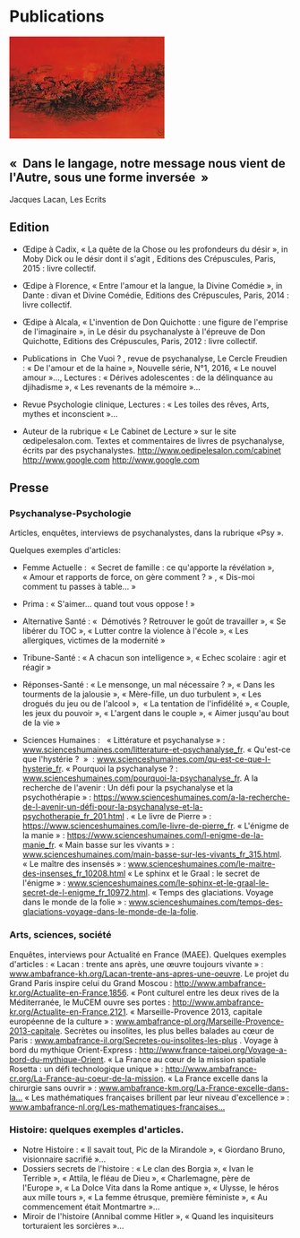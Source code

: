 # Publications 


![test](images/images.jpg )


## «  Dans le langage, notre message nous vient de l'Autre, sous une forme inversée  » 
Jacques Lacan, Les Ecrits


## Edition

- Œdipe à Cadix, « La quête de la Chose ou les profondeurs du désir », in Moby Dick ou le désir dont il s'agit ,  Editions des Crépuscules, Paris, 2015 : livre collectif.


- Œdipe à Florence, « Entre l'amour et la langue, la Divine Comédie », in Dante : divan et Divine Comédie, Editions des Crépuscules, Paris, 2014 : livre collectif.


- Œdipe à Alcala, « L'invention de Don Quichotte : une figure de l'emprise de l'imaginaire », in Le désir du psychanalyste à l'épreuve de Don Quichotte, Editions des Crépuscules, Paris, 2012 : livre collectif.


- Publications  in  Che Vuoi ? , revue de psychanalyse, Le Cercle Freudien : « De l'amour et de  la haine », Nouvelle série, N°1,  2016, « Le nouvel amour »…, Lectures : « Dérives adolescentes : de la délinquance au djihadisme », « Les revenants de la mémoire »…

- Revue Psychologie clinique, Lectures :  « Les toiles des rêves, Arts, mythes et inconscient »…

- Auteur de la rubrique « Le Cabinet de Lecture »  sur le site œdipelesalon.com. Textes et commentaires de livres de psychanalyse, écrits par des psychanalystes. <http://www.oedipelesalon.com/cabinet> <http://www.google.com> <a href="http://google.com">http://www.google.com</a>


## Presse

### Psychanalyse-Psychologie

Articles, enquêtes, interviews de psychanalystes, dans la rubrique «Psy ». 

Quelques exemples d'articles:  

- Femme Actuelle :  « Secret de famille : ce qu'apporte la révélation », « Amour et rapports de force, on gère comment ? » , « Dis-moi comment tu passes à table… »

- Prima  : « S'aimer… quand tout vous oppose ! »

- Alternative Santé : «  Démotivés ? Retrouver le goût de travailler », « Se libérer du TOC », « Lutter contre la violence à l'école », « Les allergiques, victimes de la modernité »

- Tribune-Santé : « A chacun son intelligence », « Echec scolaire : agir et réagir »

- Réponses-Santé :  « Le mensonge, un mal nécessaire ? », « Dans les tourments de la jalousie », « Mère-fille, un duo turbulent », « Les drogués du jeu ou de l'alcool »,  « La tentation de l'infidélité », « Couple, les jeux du pouvoir », « L'argent dans le  couple », « Aimer jusqu'au bout de la vie »

- Sciences Humaines :   « Littérature et psychanalyse » : www.scienceshumaines.com/litterature-et-psychanalyse_fr.
« Qu'est-ce que l'hystérie ?  »  : www.scienceshumaines.com/qu-est-ce-que-l-hysterie_fr. 
« Pourquoi la psychanalyse ? :  www.scienceshumaines.com/pourquoi-la-psychanalyse_fr. 
A la recherche de l'avenir  : Un défi pour la psychanalyse et la psychothérapie » : https://www.scienceshumaines.com/a-la-recherche-de-l-avenir-un-défi-pour-la-psychanalyse-et-la-psychotherapie_fr_201.html .
« Le livre de Pierre » : https://www.scienceshumaines.com/le-livre-de-pierre_fr.
« L'énigme de la manie » : https://www.scienceshumaines.com/l-enigme-de-la-manie_fr. 
« Main basse sur les vivants » : www.scienceshumaines.com/main-basse-sur-les-vivants_fr_315.html. 
« Le maître des insensés » : www.scienceshumaines.com/le-maitre-des-insenses_fr_10208.html 
« Le sphinx et le Graal : le secret de l'énigme » : www.scienceshumaines.com/le-sphinx-et-le-graal-le-secret-de-l-enigme_fr_10972.html. « Temps des glaciations. 
Voyage dans le monde de la folie » : www.scienceshumaines.com/temps-des-glaciations-voyage-dans-le-monde-de-la-folie.

### Arts, sciences, société 

Enquêtes, interviews pour Actualité en France (MAEE). Quelques exemples d'articles : « Lacan : trente ans après,
une œuvre toujours vivante » : www.ambafrance-kh.org/Lacan-trente-ans-apres-une-oeuvre. 
Le projet du Grand Paris inspire celui du Grand Moscou : http://www.ambafrance-kr.org/Actualite-en-France,1856.
« Pont culturel entre les deux rives de la Méditerranée, le MuCEM ouvre ses portes : http://www.ambafrance-kr.org/Actualite-en-France,2121. 
« Marseille-Provence 2013, capitale européenne de la culture » :  www.ambafrance-pl.org/Marseille-Provence-2013-capitale. 
Secrètes ou insolites, les plus belles balades au cœur de Paris :  www.ambafrance-il.org/Secretes-ou-insolites-les-plus . 
Voyage à bord du mythique Orient-Express : http://www.france-taipei.org/Voyage-a-bord-du-mythique-Orient. 
« La France au cœur de la mission spatiale Rosetta : un défi technologique unique » : http://www.ambafrance-cr.org/La-France-au-coeur-de-la-mission.
« La France excelle dans la chirurgie sans ouvrir » : www.ambafrance-km.org/La-France-excelle-dans-la… 
« Les mathématiques françaises brillent par leur niveau d'excellence » : www.ambafrance-nl.org/Les-mathematiques-francaises…



### Histoire: quelques exemples d'articles.

- Notre Histoire : « Il savait tout, Pic de la Mirandole », « Giordano Bruno, visionnaire sacrifié »…
- Dossiers secrets de l'histoire  : « Le clan des Borgia », « Ivan le Terrible », « Attila, le fléau de Dieu », « Charlemagne, père de l'Europe », « La Dolce Vita dans la Rome antique », « Ulysse, le héros aux mille tours », « La femme étrusque, première féministe », « Au commencement était Montmartre »… 
- Miroir de l'histoire (Annibal comme Hitler », « Quand les inquisiteurs torturaient les sorcières »…


